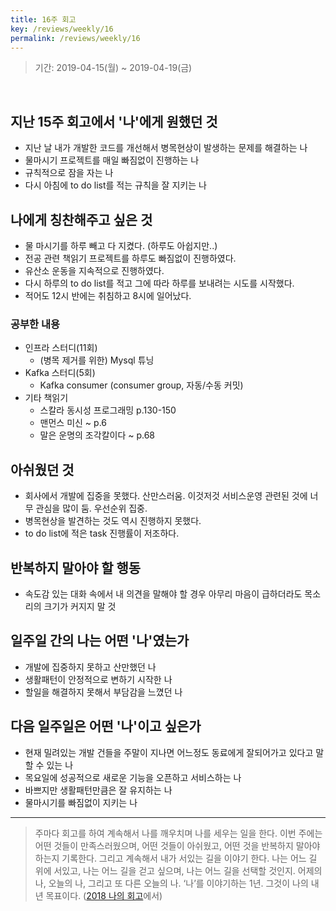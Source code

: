 ```yaml
---
title: 16주 회고
key: /reviews/weekly/16
permalink: /reviews/weekly/16
---
```


> 기간: 2019-04-15(월) ~ 2019-04-19(금)
<br/>

## 지난 15주 회고에서 '나'에게 원했던 것
- 지난 날 내가 개발한 코드를 개선해서 병목현상이 발생하는 문제를 해결하는 나
- 물마시기 프로젝트를 매일 빠짐없이 진행하는 나
- 규칙적으로 잠을 자는 나
- 다시 아침에 to do list를 적는 규칙을 잘 지키는 나

## 나에게 칭찬해주고 싶은 것
- 물 마시기를 하루 빼고 다 지켰다. (하루도 아쉽지만..)
- 전공 관련 책읽기 프로젝트를 하루도 빠짐없이 진행하였다.
- 유산소 운동을 지속적으로 진행하였다.
- 다시 하루의 to do list를 적고 그에 따라 하루를 보내려는 시도를 시작했다.
- 적어도 12시 반에는 취침하고 8시에 일어났다.

### 공부한 내용
- 인프라 스터디(11회)
  - (병목 제거를 위한) Mysql 튜닝
- Kafka 스터디(5회)
  - Kafka consumer (consumer group, 자동/수동 커밋)
- 기타 책읽기
  - 스칼라 동시성 프로그래밍 p.130-150
  - 맨먼스 미신 ~ p.6
  - 말은 운명의 조각칼이다 ~ p.68

## 아쉬웠던 것
- 회사에서 개발에 집중을 못했다. 산만스러움. 이것저것 서비스운영 관련된 것에 너무 관심을 많이 둠. 우선순위 집중.
- 병목현상을 발견하는 것도 역시 진행하지 못했다.
- to do list에 적은 task 진행률이 저조하다.

## 반복하지 말아야 할 행동
- 속도감 있는 대화 속에서 내 의견을 말해야 할 경우 아무리 마음이 급하더라도 목소리의 크기가 커지지 말 것

## 일주일 간의 나는 어떤 '나'였는가
- 개발에 집중하지 못하고 산만했던 나
- 생활패턴이 안정적으로 변하기 시작한 나
- 할일을 해결하지 못해서 부담감을 느꼈던 나

## 다음 일주일은 어떤 '나'이고 싶은가
- 현재 밀려있는 개발 건들을 주말이 지나면 어느정도 동료에게 잘되어가고 있다고 말할 수 있는 나
- 목요일에 성공적으로 새로운 기능을 오픈하고 서비스하는 나
- 바쁘지만 생활패턴만큼은 잘 유지하는 나
- 물마시기를 빠짐없이 지키는 나

----

> 주마다 회고를 하여 계속해서 나를 깨우치며 나를 세우는 일을 한다. 이번 주에는 어떤 것들이 만족스러웠으며, 어떤 것들이 아쉬웠고, 어떤 것을 반복하지 말아야 하는지 기록한다. 그리고 계속해서 내가 서있는 길을 이야기 한다. 나는 어느 길 위에 서있고, 나는 어느 길을 걷고 싶으며, 나는 어느 길을 선택할 것인지. 어제의 나, 오늘의 나, 그리고 또 다른 오늘의 나. ‘나’를 이야기하는 1년. 그것이 나의 내년 목표이다. ([2018 나의 회고](https://ssosso.github.io/reviews/yearly/2018)에서)
